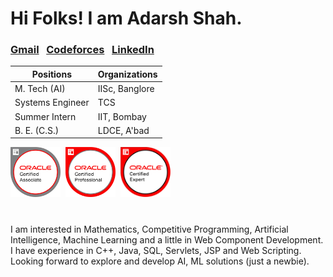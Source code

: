# Hi Folks! I am Adarsh Shah.
### [Gmail](https://www.adashah21998@gmail.com) &nbsp; [Codeforces](https://codeforces.com/profile/adashah21998) &nbsp; [LinkedIn](https://www.linkedin.com/in/adarsh-shah-04ab3453/) 


| Positions | Organizations |
| --- | --- |
| M. Tech (AI) | IISc, Banglore |
| Systems Engineer | TCS |
| Summer Intern | IIT, Bombay |
| B. E. (C.S.) | LDCE, A'bad |


<div align="left">
  <img width="80px" src="https://github.com/AdarshShah/AboutMe/blob/d758a008e49d4a15088189f97e34c2f937c179c3/images/oracle-certified-associate-java-se-7-programmer.png" />&nbsp;
  <img width="80px" src="https://github.com/AdarshShah/AboutMe/blob/d758a008e49d4a15088189f97e34c2f937c179c3/images/oracle-certified-professional-java-se-7-programmer.png" />&nbsp;
  <img width="80px" src="https://github.com/AdarshShah/AboutMe/blob/d758a008e49d4a15088189f97e34c2f937c179c3/images/oracle-certified-expert-java-ee-6-web-component-developer.png" />   
</div>

#
I am interested in Mathematics, Competitive Programming, Artificial Intelligence, Machine Learning and a little in Web Component Development. I have experience in C++, Java, SQL, Servlets, JSP and Web Scripting. Looking forward to explore and develop AI, ML solutions (just a newbie).
#
